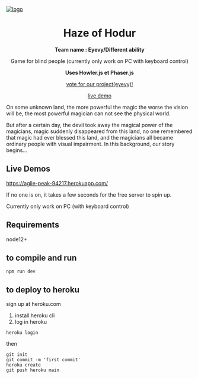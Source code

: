 [![logo](https://s3.amazonaws.com/howler.js/howler-logo.png "howler.js")](https://agile-peak-94217.herokuapp.com/)

<h1 align="center">Haze of Hodur</h1>
<p align="center"><b>Team name : Eyevy/Different ability</b></p>
<p align="center">Game for blind people (currently only work on PC with keyboard control)</p>
<p align="center"><b>Uses Howler.js et Phaser.js</b></p>
<p align="center"><a href="https://airtable.com/shrifmN4apGVFsUXg">vote for our project(eyevy)!</a></p>

<p align="center"><a href="https://agile-peak-94217.herokuapp.com/">live demo</a></p>



On some unknown land, the more powerful the magic the worse the vision will be, the most powerful magician can not see the physical world. 

But after a certain day, the devil took away the magical power of the magicians, magic suddenly disappeared from this land, no one remembered that magic had ever blessed this land, and the magicians all became ordinary people with visual impairment. In this background, our story begins...

## Live Demos
https://agile-peak-94217.herokuapp.com/

If no one is on, it takes a few seconds for the free server to spin up. 

Currently only work on PC (with keyboard control)

## Requirements
node12+

## to compile and run
```shell
npm run dev
```

## to deploy to heroku
sign up at heroku.com

1. install heroku cli
2. log in heroku
```shell
heroku login
```

then 
```shell
git init
git commit -m 'first commit'
heroku create
git push heroku main
```